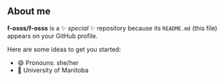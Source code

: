 ## About me


**f-osss/f-osss** is a ✨ _special_ ✨ repository because its `README.md` (this file) appears on your GitHub profile.

Here are some ideas to get you started:

<!--- 🌱 I’m currently learning web development-->
- 😄 Pronouns: she/her
- 🏫 University of Manitoba
<!--- 👯 I’m looking to collaborate on ...
- 🤔 I’m looking for help with ...
- 💬 Ask me about ...
- 📫 How to reach me: ...
- ⚡ Fun fact: ...
-->
